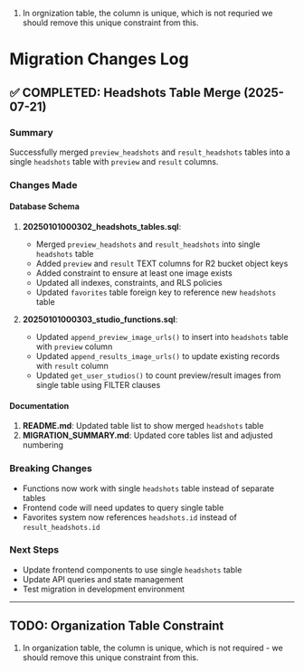 1. In orgnization table, the column is unique, which is not requried we should remove this unique constraint from this.

# Migration Changes Log

## ✅ COMPLETED: Headshots Table Merge (2025-07-21)

### Summary

Successfully merged `preview_headshots` and `result_headshots` tables into a single `headshots` table with `preview` and `result` columns.

### Changes Made

#### Database Schema

1. **20250101000302_headshots_tables.sql**:

   - Merged `preview_headshots` and `result_headshots` into single `headshots` table
   - Added `preview` and `result` TEXT columns for R2 bucket object keys
   - Added constraint to ensure at least one image exists
   - Updated all indexes, constraints, and RLS policies
   - Updated `favorites` table foreign key to reference new `headshots` table

2. **20250101000303_studio_functions.sql**:
   - Updated `append_preview_image_urls()` to insert into `headshots` table with `preview` column
   - Updated `append_results_image_urls()` to update existing records with `result` column
   - Updated `get_user_studios()` to count preview/result images from single table using FILTER clauses

#### Documentation

1. **README.md**: Updated table list to show merged `headshots` table
2. **MIGRATION_SUMMARY.md**: Updated core tables list and adjusted numbering

### Breaking Changes

- Functions now work with single `headshots` table instead of separate tables
- Frontend code will need updates to query single table
- Favorites system now references `headshots.id` instead of `result_headshots.id`

### Next Steps

- Update frontend components to use single `headshots` table
- Update API queries and state management
- Test migration in development environment

---

## TODO: Organization Table Constraint

1. In organization table, the column is unique, which is not required - we should remove this unique constraint from this.
